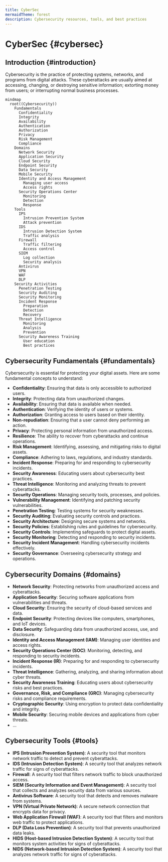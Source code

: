 ```yaml
---
title: CyberSec
mermaidTheme: forest
description: Cybersecurity resources, tools, and best practices
---
```



# CyberSec {#cybersec}

## Introduction {#introduction}

Cybersecurity is the practice of protecting systems, networks, and programs from digital attacks. These cyberattacks are usually aimed at accessing, changing, or destroying sensitive information; extorting money from users; or interrupting normal business processes.

```mermaid
mindmap
  root((Cybersecurity))
    Fundamentals
      Confidentiality
      Integrity
      Availability
      Authentication
      Authorization
      Privacy
      Risk Management
      Compliance
    Domains
      Network Security
      Application Security
      Cloud Security
      Endpoint Security
      Data Security
      Mobile Security
      Identity and Access Management
        Managing user access
        Access rights
      Security Operations Center
        Monitoring
        Detection
        Response
    Tools
      IPS
        Intrusion Prevention System
        Attack prevention
      IDS
        Intrusion Detection System
        Traffic analysis
      Firewall
        Traffic filtering
        Access control
      SIEM
        Log collection
        Security analysis
      Antivirus
      VPN
      WAF
      DLP
    Security Activities
      Penetration Testing
      Security Auditing
      Security Monitoring
      Incident Response
        Preparation
        Detection
        Recovery
      Threat Intelligence
        Monitoring
        Analysis
        Prevention
      Security Awareness Training
        User education
        Best practices
```




## Cybersecurity Fundamentals {#fundamentals}

Cybersecurity is essential for protecting your digital assets. Here are some fundamental concepts to understand:
 - **Confidentiality**: Ensuring that data is only accessible to authorized users.
 - **Integrity**: Protecting data from unauthorized changes.
 - **Availability**: Ensuring that data is available when needed.
 - **Authentication**: Verifying the identity of users or systems.
 - **Authorization**: Granting access to users based on their identity.
 - **Non-repudiation**: Ensuring that a user cannot deny performing an action.
 - **Privacy**: Protecting personal information from unauthorized access.
 - **Resilience**: The ability to recover from cyberattacks and continue operations.
 - **Risk Management**: Identifying, assessing, and mitigating risks to digital assets.
 - **Compliance**: Adhering to laws, regulations, and industry standards.
 - **Incident Response**: Preparing for and responding to cybersecurity incidents.
 - **Security Awareness**: Educating users about cybersecurity best practices.
 - **Threat Intelligence**: Monitoring and analyzing threats to prevent cyberattacks.
 - **Security Operations**: Managing security tools, processes, and policies.
 - **Vulnerability Management**: Identifying and patching security vulnerabilities.
 - **Penetration Testing**: Testing systems for security weaknesses.
 - **Security Auditing**: Evaluating security controls and practices.
 - **Security Architecture**: Designing secure systems and networks.
 - **Security Policies**: Establishing rules and guidelines for cybersecurity.
 - **Security Controls**: Implementing safeguards to protect digital assets.
 - **Security Monitoring**: Detecting and responding to security incidents.
 - **Security Incident Management**: Handling cybersecurity incidents effectively.
 - **Security Governance**: Overseeing cybersecurity strategy and operations.

## Cybersecurity Domains {#domains}

- **Network Security**: Protecting networks from unauthorized access and cyberattacks.
- **Application Security**: Securing software applications from vulnerabilities and threats.
- **Cloud Security**: Ensuring the security of cloud-based services and data.
- **Endpoint Security**: Protecting devices like computers, smartphones, and IoT devices.
- **Data Security**: Safeguarding data from unauthorized access, use, and disclosure.
- **Identity and Access Management (IAM)**: Managing user identities and access rights.
- **Security Operations Center (SOC)**: Monitoring, detecting, and responding to security incidents.
- **Incident Response (IR)**: Preparing for and responding to cybersecurity incidents.
- **Threat Intelligence**: Gathering, analyzing, and sharing information about cyber threats.
- **Security Awareness Training**: Educating users about cybersecurity risks and best practices.
- **Governance, Risk, and Compliance (GRC)**: Managing cybersecurity risks and compliance requirements.
- **Cryptographic Security**: Using encryption to protect data confidentiality and integrity.
- **Mobile Security**: Securing mobile devices and applications from cyber threats.
- ...

## Cybersecurity Tools {#tools}

<!-- lexic words like IPS, IDS ... -->

 - **IPS (Intrusion Prevention System)**: A security tool that monitors network traffic to detect and prevent cyberattacks.
 - **IDS (Intrusion Detection System)**: A security tool that analyzes network traffic for signs of cyberattacks.
 - **Firewall**: A security tool that filters network traffic to block unauthorized access.
 - **SIEM (Security Information and Event Management)**: A security tool that collects and analyzes security data from various sources.
 - **Antivirus Software**: A security tool that detects and removes malware from systems.
 - **VPN (Virtual Private Network)**: A secure network connection that encrypts data for privacy.
 - **Web Application Firewall (WAF)**: A security tool that filters and monitors web traffic to protect applications.
 - **DLP (Data Loss Prevention)**: A security tool that prevents unauthorized data leaks.
 - **HIDS (Host-based Intrusion Detection System)**: A security tool that monitors system activities for signs of cyberattacks.
 - **NIDS (Network-based Intrusion Detection System)**: A security tool that analyzes network traffic for signs of cyberattacks.
